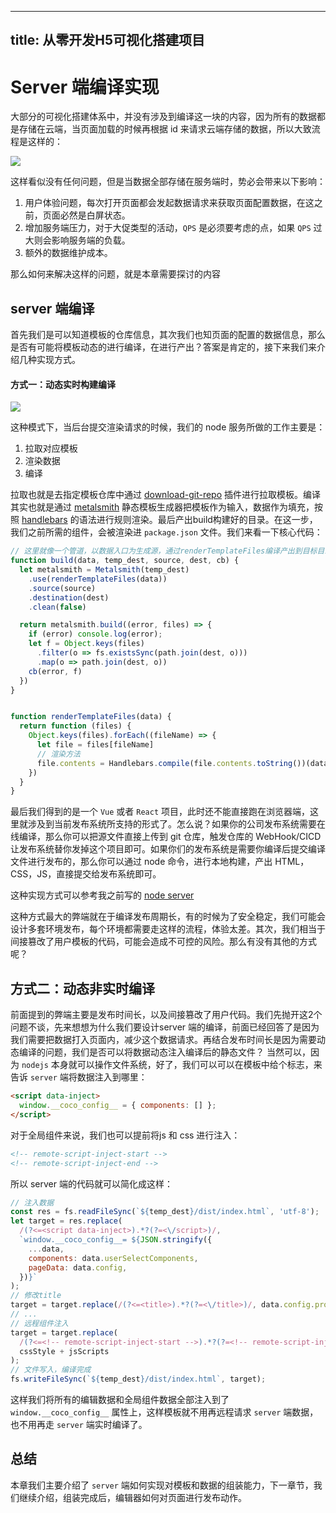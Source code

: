 
---
title: 从零开发H5可视化搭建项目
---

# Server 端编译实现
大部分的可视化搭建体系中，并没有涉及到编译这一块的内容，因为所有的数据都是存储在云端，当页面加载的时候再根据 id 来请求云端存储的数据，所以大致流程是这样的：

![](https://p9-juejin.byteimg.com/tos-cn-i-k3u1fbpfcp/2d9a9e423a8e4982afc937e6ed5aede0~tplv-k3u1fbpfcp-watermark.image)

这样看似没有任何问题，但是当数据全部存储在服务端时，势必会带来以下影响：

1. 用户体验问题，每次打开页面都会发起数据请求来获取页面配置数据，在这之前，页面必然是白屏状态。
2. 增加服务端压力，对于大促类型的活动，`QPS` 是必须要考虑的点，如果 `QPS` 过大则会影响服务端的负载。
3. 额外的数据维护成本。

那么如何来解决这样的问题，就是本章需要探讨的内容

## server 端编译
首先我们是可以知道模板的仓库信息，其次我们也知页面的配置的数据信息，那么是否有可能将模板动态的进行编译，在进行产出？答案是肯定的，接下来我们来介绍几种实现方式。

#### 方式一：动态实时构建编译

![](https://p9-juejin.byteimg.com/tos-cn-i-k3u1fbpfcp/7525519310ab4802803ad2483e9486f3~tplv-k3u1fbpfcp-watermark.image)

这种模式下，当后台提交渲染请求的时候，我们的 node 服务所做的工作主要是：

1. 拉取对应模板
2. 渲染数据
3. 编译

拉取也就是去指定模板仓库中通过 [download-git-repo](https://www.npmjs.com/package/download-git-repo) 插件进行拉取模板。编译其实也就是通过 [metalsmith](https://github.com/segmentio/metalsmith) 静态模板生成器把模板作为输入，数据作为填充，按照 [handlebars](https://handlebarsjs.com/) 的语法进行规则渲染。最后产出build构建好的目录。在这一步，我们之前所需的组件，会被渲染进 `package.json` 文件。我们来看一下核心代码：
```js
// 这里就像一个管道，以数据入口为生成源，通过renderTemplateFiles编译产出到目标目录
function build(data, temp_dest, source, dest, cb) {
  let metalsmith = Metalsmith(temp_dest)
    .use(renderTemplateFiles(data))
    .source(source)
    .destination(dest)
    .clean(false)

  return metalsmith.build((error, files) => {
    if (error) console.log(error);
    let f = Object.keys(files)
      .filter(o => fs.existsSync(path.join(dest, o)))
      .map(o => path.join(dest, o))
    cb(error, f)
  })
}


function renderTemplateFiles(data) {
  return function (files) {
    Object.keys(files).forEach((fileName) => {
      let file = files[fileName]
      // 渲染方法
      file.contents = Handlebars.compile(file.contents.toString())(data)
    })
  }
}
```
最后我们得到的是一个 `Vue` 或者 `React` 项目，此时还不能直接跑在浏览器端，这里就涉及到当前发布系统所支持的形式了。怎么说？如果你的公司发布系统需要在线编译，那么你可以把源文件直接上传到 git 仓库，触发仓库的 WebHook/CICD 让发布系统替你发掉这个项目即可。如果你们的发布系统是需要你编译后提交编译文件进行发布的，那么你可以通过 node 命令，进行本地构建，产出 HTML，CSS，JS，直接提交给发布系统即可。

这种实现方式可以参考我之前写的 [node server](https://github.com/roooses/rose-server)

这种方式最大的弊端就在于编译发布周期长，有的时候为了安全稳定，我们可能会设计多套环境发布，每个环境都需要走这样的流程，体验太差。其次，我们相当于间接篡改了用户模板的代码，可能会造成不可控的风险。那么有没有其他的方式呢？

## 方式二：动态非实时编译
前面提到的弊端主要是发布时间长，以及间接篡改了用户代码。我们先抛开这2个问题不谈，先来想想为什么我们要设计server 端的编译，前面已经回答了是因为我们需要把数据打入页面内，减少这个数据请求。再结合发布时间长是因为需要动态编译的问题，我们是否可以将数据动态注入编译后的静态文件？
当然可以，因为 `nodejs` 本身就可以操作文件系统，好了，我们可以可以在模板中给个标志，来告诉 `server` 端将数据注入到哪里：
```html
<script data-inject>
  window.__coco_config__ = { components: [] };
</script>
```
对于全局组件来说，我们也可以提前将js 和 css 进行注入：
```html
<!-- remote-script-inject-start -->
<!-- remote-script-inject-end -->
```
所以 server 端的代码就可以简化成这样：
```js
// 注入数据
const res = fs.readFileSync(`${temp_dest}/dist/index.html`, 'utf-8');
let target = res.replace(
  /(?<=<script data-inject>).*?(?=<\/script>)/,
  `window.__coco_config__= ${JSON.stringify({
    ...data,
    components: data.userSelectComponents,
    pageData: data.config,
  })}`
);
// 修改title
target = target.replace(/(?<=<title>).*?(?=<\/title>)/, data.config.projectName);
// ...
// 远程组件注入
target = target.replace(
  /(?<=<!-- remote-script-inject-start -->).*?(?=<!-- remote-script-inject-end -->)/,
  cssStyle + jsScripts
);
// 文件写入，编译完成
fs.writeFileSync(`${temp_dest}/dist/index.html`, target);
```

这样我们将所有的编辑数据和全局组件数据全部注入到了 `window.__coco_config__` 属性上，这样模板就不用再远程请求 `server` 端数据，也不用再走 `server` 端实时编译了。

## 总结
本章我们主要介绍了 `server` 端如何实现对模板和数据的组装能力，下一章节，我们继续介绍，组装完成后，编辑器如何对页面进行发布动作。
    
